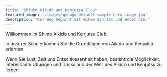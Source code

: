 ```yaml
---
title: "Shinto Aikido and Kenjutsu Club"
featured_image: '/images/gohugo-default-sample-hero-image.jpg'
description: "Der Weg beginnt mit einem Schritt und endet nie."
---
```

Willkommen im Shinto Aikido und Kenjutsu Club.

In unserer Schule können Sie die Grundlagen von Aikido und Kenjutsu erlernen.

Wenn Sie Lust, Zeit und Entschlossenheit haben, besteht die Möglichkeit, interessante Übungen und Tricks aus der Welt des Aikido und Kenjutsu zu lernen.
